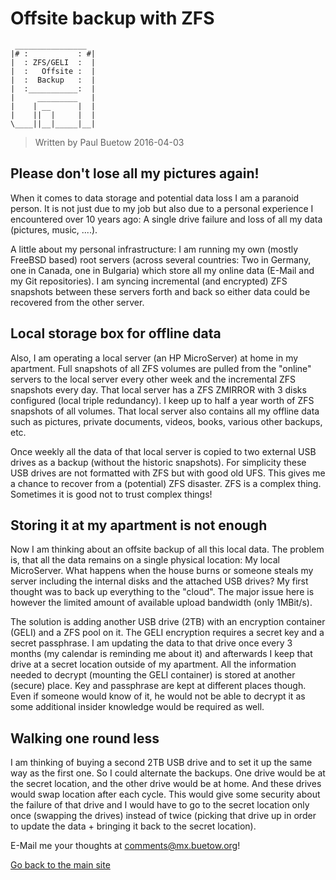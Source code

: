 # Offsite backup with ZFS

```
 ________________
|# :           : #|
|  : ZFS/GELI  :  |
|  :   Offsite :  |
|  :  Backup   :  |
|  :___________:  |
|     _________   |
|    | __      |  |
|    ||  |     |  |
\____||__|_____|__|
```

> Written by Paul Buetow 2016-04-03

## Please don't lose all my pictures again!

When it comes to data storage and potential data loss I am a paranoid person. It is not just due to my job but also due to a personal experience I encountered over 10 years ago: A single drive failure and loss of all my data (pictures, music, ....).

A little about my personal infrastructure: I am running my own (mostly FreeBSD based) root servers (across several countries: Two in Germany, one in Canada, one in Bulgaria) which store all my online data (E-Mail and my Git repositories). I am syncing incremental (and encrypted) ZFS snapshots between these servers forth and back so either data could be recovered from the other server.

## Local storage box for offline data

Also, I am operating a local server (an HP MicroServer) at home in my apartment. Full snapshots of all ZFS volumes are pulled from the "online" servers to the local server every other week and the incremental ZFS snapshots every day. That local server has a ZFS ZMIRROR with 3 disks configured (local triple redundancy). I keep up to half a year worth of ZFS snapshots of all volumes. That local server also contains all my offline data such as pictures, private documents, videos, books, various other backups, etc.

Once weekly all the data of that local server is copied to two external USB drives as a backup (without the historic snapshots). For simplicity these USB drives are not formatted with ZFS but with good old UFS. This gives me a chance to recover from a (potential) ZFS disaster. ZFS is a complex thing. Sometimes it is good not to trust complex things!

## Storing it at my apartment is not enough

Now I am thinking about an offsite backup of all this local data. The problem is, that all the data remains on a single physical location: My local MicroServer. What happens when the house burns or someone steals my server including the internal disks and the attached USB drives? My first thought was to back up everything to the "cloud". The major issue here is however the limited amount of available upload bandwidth (only 1MBit/s).

The solution is adding another USB drive (2TB) with an encryption container (GELI) and a ZFS pool on it. The GELI encryption requires a secret key and a secret passphrase. I am updating the data to that drive once every 3 months (my calendar is reminding me about it) and afterwards I keep that drive at a secret location outside of my apartment. All the information needed to decrypt (mounting the GELI container) is stored at another (secure) place. Key and passphrase are kept at different places though. Even if someone would know of it, he would not be able to decrypt it as some additional insider knowledge would be required as well.

## Walking one round less

I am thinking of buying a second 2TB USB drive and to set it up the same way as the first one. So I could alternate the backups. One drive would be at the secret location, and the other drive would be at home. And these drives would swap location after each cycle. This would give some security about the failure of that drive and I would have to go to the secret location only once (swapping the drives) instead of twice (picking that drive up in order to update the data + bringing it back to the secret location).

E-Mail me your thoughts at comments@mx.buetow.org!

[Go back to the main site](../)  
